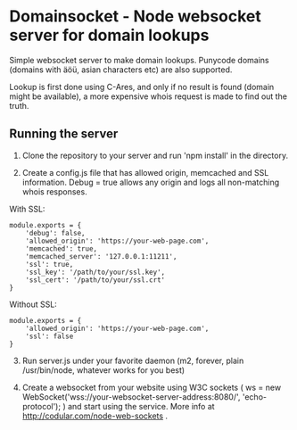 # Domainsocket - Node websocket server for domain lookups

Simple websocket server to make domain lookups. Punycode domains (domains with äöü, asian characters etc) are also supported.

Lookup is first done using C-Ares, and only if no result is found (domain might be available), a more expensive whois request is made to find out the truth.

## Running the server

1) Clone the repository to your server and run 'npm install' in the directory.

2) Create a config.js file that has allowed origin, memcached and SSL information.
Debug = true allows any origin and logs all non-matching whois responses.

With SSL:
```
module.exports = {
    'debug': false,
    'allowed_origin': 'https://your-web-page.com',
    'memcached': true,
    'memcached_server': '127.0.0.1:11211',
    'ssl': true,
    'ssl_key': '/path/to/your/ssl.key',
    'ssl_cert': '/path/to/your/ssl.crt'
}
```

Without SSL:
```
module.exports = {
    'allowed_origin': 'https://your-web-page.com',
    'ssl': false
}
```

3) Run server.js under your favorite daemon (m2, forever, plain /usr/bin/node, whatever works for you best)

4) Create a websocket from your website using W3C sockets ( ws = new WebSocket('wss://your-websocket-server-address:8080/', 'echo-protocol'); ) and start using the service. More info at http://codular.com/node-web-sockets .

